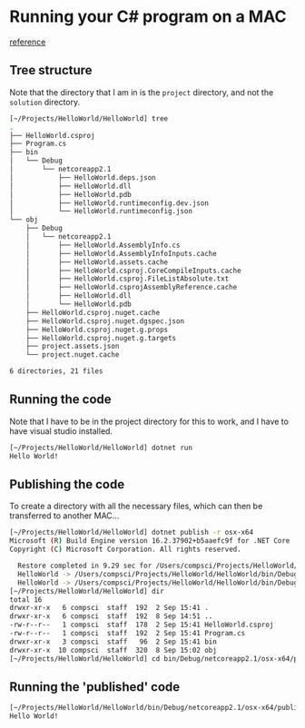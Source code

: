 # Running your C# program on a MAC



[reference](https://www.reddit.com/r/csharp/comments/9obuj9/where_is_the_executable_file_not_necessarily_exe/)

## Tree structure 

Note that the directory that I am in is the `project` directory, and not the `solution` directory.

```bash
[~/Projects/HelloWorld/HelloWorld] tree
.
├── HelloWorld.csproj
├── Program.cs
├── bin
│   └── Debug
│       └── netcoreapp2.1
│           ├── HelloWorld.deps.json
│           ├── HelloWorld.dll
│           ├── HelloWorld.pdb
│           ├── HelloWorld.runtimeconfig.dev.json
│           └── HelloWorld.runtimeconfig.json
└── obj
    ├── Debug
    │   └── netcoreapp2.1
    │       ├── HelloWorld.AssemblyInfo.cs
    │       ├── HelloWorld.AssemblyInfoInputs.cache
    │       ├── HelloWorld.assets.cache
    │       ├── HelloWorld.csproj.CoreCompileInputs.cache
    │       ├── HelloWorld.csproj.FileListAbsolute.txt
    │       ├── HelloWorld.csprojAssemblyReference.cache
    │       ├── HelloWorld.dll
    │       └── HelloWorld.pdb
    ├── HelloWorld.csproj.nuget.cache
    ├── HelloWorld.csproj.nuget.dgspec.json
    ├── HelloWorld.csproj.nuget.g.props
    ├── HelloWorld.csproj.nuget.g.targets
    ├── project.assets.json
    └── project.nuget.cache

6 directories, 21 files
```

## Running the code
Note that I have to be in the project directory for this to work, and I have to have visual studio installed.

```bash
[~/Projects/HelloWorld/HelloWorld] dotnet run
Hello World!
```

## Publishing the code 

To create a directory with all the necessary files, which can then be transferred to another MAC...

```bash
[~/Projects/HelloWorld/HelloWorld] dotnet publish -r osx-x64
Microsoft (R) Build Engine version 16.2.37902+b5aaefc9f for .NET Core
Copyright (C) Microsoft Corporation. All rights reserved.

  Restore completed in 9.29 sec for /Users/compsci/Projects/HelloWorld/HelloWorld/HelloWorld.csproj.
  HelloWorld -> /Users/compsci/Projects/HelloWorld/HelloWorld/bin/Debug/netcoreapp2.1/osx-x64/HelloWorld.dll
  HelloWorld -> /Users/compsci/Projects/HelloWorld/HelloWorld/bin/Debug/netcoreapp2.1/osx-x64/publish/
[~/Projects/HelloWorld/HelloWorld] dir
total 16
drwxr-xr-x   6 compsci  staff  192  2 Sep 15:41 .
drwxr-xr-x   6 compsci  staff  192  8 Sep 14:51 ..
-rw-r--r--   1 compsci  staff  178  2 Sep 15:41 HelloWorld.csproj
-rw-r--r--   1 compsci  staff  192  2 Sep 15:41 Program.cs
drwxr-xr-x   3 compsci  staff   96  2 Sep 15:41 bin
drwxr-xr-x  10 compsci  staff  320  8 Sep 15:02 obj
[~/Projects/HelloWorld/HelloWorld] cd bin/Debug/netcoreapp2.1/osx-x64/publish/

```

## Running the 'published' code
```bash
[~/Projects/HelloWorld/HelloWorld/bin/Debug/netcoreapp2.1/osx-x64/publish] ./HelloWorld 
Hello World!

```

